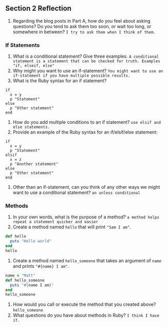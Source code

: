 ## Section 2 Reflection

1. Regarding the blog posts in Part A, how do you feel about asking questions? Do you tend to ask them too soon, or wait too long, or somewhere in between?
`I try to ask them when I think of them.`

### If Statements

1. What is a conditional statement? Give three examples.
`A conditional statement is a statement that can be checked for truth. Examples "if, elseif, else"`
1. Why might you want to use an if-statement?
`You might want to use an if-statement if you have multiple possible results.`
1. What is the Ruby syntax for an if statement?
```
if
  x = y
  p "Statement"
else
  p "Other statement"
end
```
1. How do you add multiple conditions to an if statement?
`use elsif and else statements.`
1. Provide an example of the Ruby syntax for an if/elsif/else statement:
```
if
  x = y
  p "Statement"
elsif
  x = z
  p "Another statement"
else
  p "Other statement"
end
```
1. Other than an if-statement, can you think of any other ways we might want to use a conditional statement?
`an unless conditional`
### Methods

1. In your own words, what is the purpose of a method?
`a method helps repeat a statement quicker and easier`
1. Create a method named `hello` that will print `"Sam I am"`.
```ruby
def hello
  puts "Hello world"
end
hello
```
1. Create a method named `hello_someone` that takes an argument of `name` and prints `"#{name} I am"`.
``` ruby
name = "Matt"
def hello_someone
  puts "#{name I am}"
end
hello_someone
```

1. How would you call or execute the method that you created above?
`hello_someone`
1. What questions do you have about methods in Ruby?
`I think I have it.`
